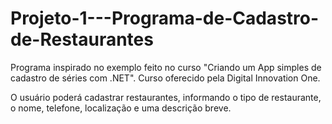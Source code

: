 # Projeto-1---Programa-de-Cadastro-de-Restaurantes
Programa inspirado no exemplo feito no curso "Criando um App simples de cadastro de séries com .NET". Curso oferecido pela Digital Innovation One.

O usuário poderá cadastrar restaurantes, informando o tipo de restaurante, o nome, telefone, localização e uma descrição breve.

